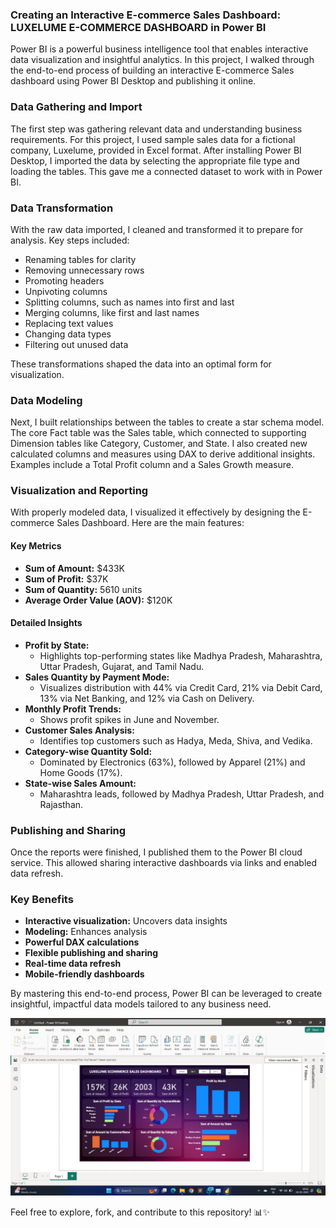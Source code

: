 ### Creating an Interactive E-commerce Sales Dashboard: LUXELUME E-COMMERCE DASHBOARD in Power BI

Power BI is a powerful business intelligence tool that enables interactive data visualization and insightful analytics. In this project, I walked through the end-to-end process of building an interactive E-commerce Sales dashboard using Power BI Desktop and publishing it online.

### Data Gathering and Import

The first step was gathering relevant data and understanding business requirements. For this project, I used sample sales data for a fictional company, Luxelume, provided in Excel format. After installing Power BI Desktop, I imported the data by selecting the appropriate file type and loading the tables. This gave me a connected dataset to work with in Power BI.

### Data Transformation

With the raw data imported, I cleaned and transformed it to prepare for analysis. Key steps included:
- Renaming tables for clarity
- Removing unnecessary rows
- Promoting headers
- Unpivoting columns
- Splitting columns, such as names into first and last
- Merging columns, like first and last names
- Replacing text values
- Changing data types
- Filtering out unused data

These transformations shaped the data into an optimal form for visualization.

### Data Modeling

Next, I built relationships between the tables to create a star schema model. The core Fact table was the Sales table, which connected to supporting Dimension tables like Category, Customer, and State. I also created new calculated columns and measures using DAX to derive additional insights. Examples include a Total Profit column and a Sales Growth measure.

### Visualization and Reporting

With properly modeled data, I visualized it effectively by designing the E-commerce Sales Dashboard. Here are the main features:

#### Key Metrics
- **Sum of Amount:** $433K
- **Sum of Profit:** $37K
- **Sum of Quantity:** 5610 units
- **Average Order Value (AOV):** $120K

#### Detailed Insights
- **Profit by State:** 
  - Highlights top-performing states like Madhya Pradesh, Maharashtra, Uttar Pradesh, Gujarat, and Tamil Nadu.
- **Sales Quantity by Payment Mode:** 
  - Visualizes distribution with 44% via Credit Card, 21% via Debit Card, 13% via Net Banking, and 12% via Cash on Delivery.
- **Monthly Profit Trends:** 
  - Shows profit spikes in June and November.
- **Customer Sales Analysis:** 
  - Identifies top customers such as Hadya, Meda, Shiva, and Vedika.
- **Category-wise Quantity Sold:** 
  - Dominated by Electronics (63%), followed by Apparel (21%) and Home Goods (17%).
- **State-wise Sales Amount:** 
  - Maharashtra leads, followed by Madhya Pradesh, Uttar Pradesh, and Rajasthan.

### Publishing and Sharing

Once the reports were finished, I published them to the Power BI cloud service. This allowed sharing interactive dashboards via links and enabled data refresh.

### Key Benefits
- **Interactive visualization:** Uncovers data insights
- **Modeling:** Enhances analysis
- **Powerful DAX calculations**
- **Flexible publishing and sharing**
- **Real-time data refresh**
- **Mobile-friendly dashboards**

By mastering this end-to-end process, Power BI can be leveraged to create insightful, impactful data models tailored to any business need.

![Dashboard Screenshot](https://raw.githubusercontent.com/Ayushi-sengupta/PowerBi_E-Commerce_DashBoard/main/dashboard.jpg)

Feel free to explore, fork, and contribute to this repository! 📊✨
